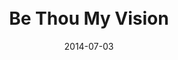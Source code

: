---
layout: music 
title: "<br>Be Thou My Vision"
date: 2014-07-03 
description: "A twist on the classic hymn from the \"Meaning\" series."
audio: "http://s3.amazonaws.com/crossroads-media/music/audio/BeThouMyVision.mp3"
audio-duration: "00:00"
src: "http://s3.amazonaws.com/crossroads-media/images/BeThouMyVisionSmall.jpg"
---